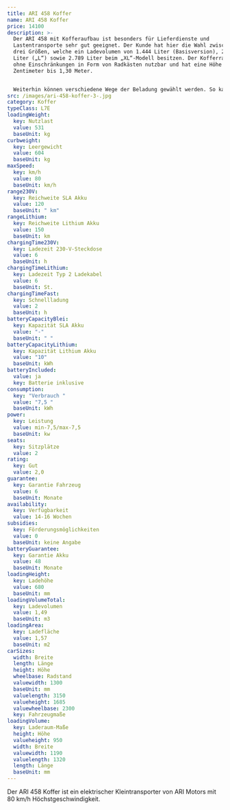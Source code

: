 ```yaml
---
title: ARI 458 Koffer
name: ARI 458 Koffer
price: 14100
description: >-
  Der ARI 458 mit Kofferaufbau ist besonders für Lieferdienste und
  Lastentransporte sehr gut geeignet. Der Kunde hat hier die Wahl zwischen den
  drei Größen, welche ein Ladevolumen von 1.444 Liter (Basisversion), 2.131
  Liter („L“) sowie 2.789 Liter beim „XL“-Modell besitzen. Der Kofferraum ist
  ohne Einschränkungen in Form von Radkästen nutzbar und hat eine Höhe von 95
  Zentimeter bis 1,30 Meter.


  Weiterhin können verschiedene Wege der Beladung gewählt werden. So kann der Koffer mit zwei Flügeltüren am Heck geordert werden, welche es mit verschiedenen Verschluss-Systemen gibt, um zum Beispiel für Lieferdienste ein einfaches Öffnen mit einer Hand möglich zu machen. Alternativ gibt es auch eine „Rolltor“-Variante, bei der die Heckklappe nach oben eingerollt wird. Für das mehrseitige Beladen der Box sind Seitentüren verfügbar, welche gerade im Falle von kleinteiliger Ladung von Vorteil sind.
src: /images/ari-458-koffer-3-.jpg
category: Koffer
typeClass: L7E
loadingWeight:
  key: Nutzlast
  value: 531
  baseUnit: kg
curbweight:
  key: Leergewicht
  value: 604
  baseUnit: kg
maxSpeed:
  key: km/h
  value: 80
  baseUnit: km/h
range230V:
  key: Reichweite SLA Akku
  value: 120
  baseUnit: " km"
rangeLithium:
  key: Reichweite Lithium Akku
  value: 150
  baseUnit: km
chargingTime230V:
  key: Ladezeit 230-V-Steckdose
  value: 6
  baseUnit: h
chargingTimeLithium:
  key: Ladezeit Typ 2 Ladekabel
  value: 6
  baseUnit: St.
chargingTimeFast:
  key: Schnellladung
  value: 2
  baseUnit: h
batteryCapacityBlei:
  key: Kapazität SLA Akku
  value: "-"
  baseUnit: " "
batteryCapacityLithium:
  key: Kapazität Lithium Akku
  value: "10"
  baseUnit: kWh
batteryIncluded:
  value: ja
  key: Batterie inklusive
consumption:
  key: "Verbrauch "
  value: "7,5 "
  baseUnit: kWh
power:
  key: Leistung
  value: min-7,5/max-7,5
  baseUnit: kw
seats:
  key: Sitzplätze
  value: 2
rating:
  key: Gut
  value: 2,0
guarantee:
  key: Garantie Fahrzeug
  value: 6
  baseUnit: Monate
availability:
  key: Verfügbarkeit
  value: 14-16 Wochen
subsidies:
  key: Förderungsmöglichkeiten
  value: 0
  baseUnit: keine Angabe
batteryGuarantee:
  key: Garantie Akku
  value: 48
  baseUnit: Monate
loadingHeight:
  key: Ladehöhe
  value: 680
  baseUnit: mm
loadingVolumeTotal:
  key: Ladevolumen
  value: 1,49
  baseUnit: m3
loadingArea:
  key: Ladefläche
  value: 1,57
  baseUnit: m2
carSizes:
  width: Breite
  length: Länge
  height: Höhe
  wheelbase: Radstand
  valuewidth: 1300
  baseUnit: mm
  valuelength: 3150
  valueheight: 1685
  valuewheelbase: 2300
  key: Fahrzeugmaße
loadingVolume:
  key: Laderaum-Maße
  height: Höhe
  valueheight: 950
  width: Breite
  valuewidth: 1190
  valuelength: 1320
  length: Länge
  baseUnit: mm
---
```

Der ARI 458 Koffer ist ein elektrischer Kleintransporter von ARI Motors mit 80 km/h Höchstgeschwindigkeit.